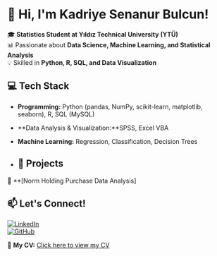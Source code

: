 # 👋 Hi, I'm Kadriye Senanur Bulcun!  

🎓 **Statistics Student at Yıldız Technical University (YTÜ)**  
📊 Passionate about **Data Science, Machine Learning, and Statistical Analysis**  
💡 Skilled in **Python, R, SQL, and Data Visualization**  

## 💻 Tech Stack  
- **Programming:** Python (pandas, NumPy, scikit-learn, matplotlib, seaborn), R, SQL (MySQL)  
- **Data Analysis & Visualization:**SPSS, Excel VBA 
- **Machine Learning:** Regression, Classification, Decision Trees

- ## 🚀 Projects  
🔹 **[Norm Holding Purchase Data Analysis]

## 📫 Let's Connect!  
[![LinkedIn](https://img.shields.io/badge/LinkedIn-000?style=flat&logo=linkedin)](https://linkedin.com/in/senanurbulcun)  
[![GitHub](https://img.shields.io/badge/GitHub-000?style=flat&logo=github)](https://github.com/senabulcun)  

📄 **My CV:** [Click here to view my CV](https://www.canva.com/design/DAGl2WaoOM8/zrjWZZnZxpmYT0tfIKQbzQ/edit?utm_content=DAGl2WaoOM8&utm_campaign=designshare&utm_medium=link2&utm_source=sharebutton)
